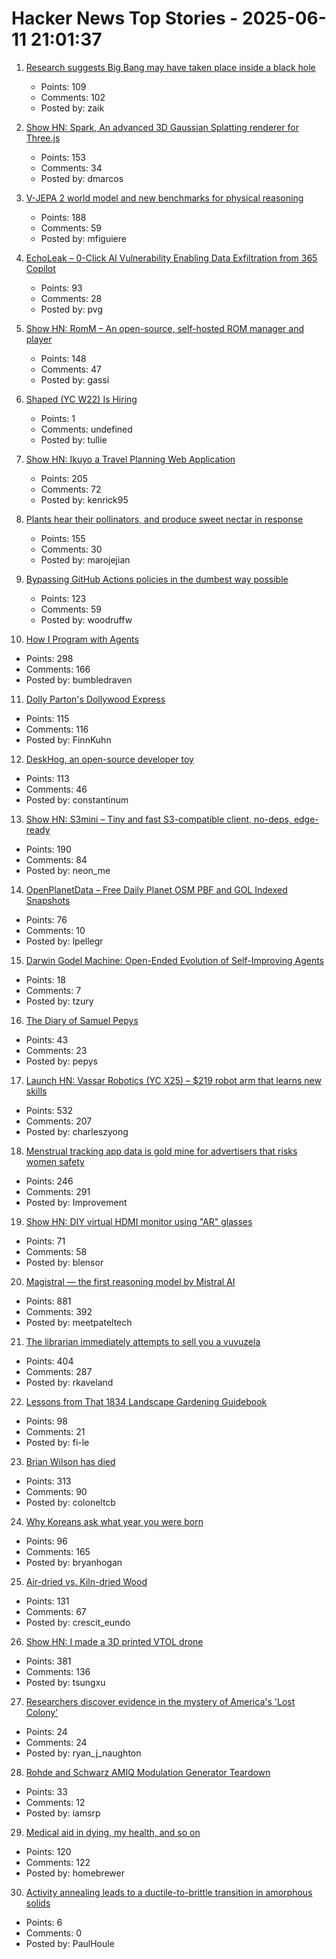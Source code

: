 # Hacker News Top Stories - 2025-06-11 21:01:37

1. [Research suggests Big Bang may have taken place inside a black hole](https://www.port.ac.uk/news-events-and-blogs/blogs/space-cosmology-and-the-universe/what-if-the-big-bang-wasnt-the-beginning-our-research-suggests-it-may-have-taken-place-inside-a-black-hole)
   - Points: 109
   - Comments: 102
   - Posted by: zaik

2. [Show HN: Spark, An advanced 3D Gaussian Splatting renderer for Three.js](https://sparkjs.dev/)
   - Points: 153
   - Comments: 34
   - Posted by: dmarcos

3. [V-JEPA 2 world model and new benchmarks for physical reasoning](https://ai.meta.com/blog/v-jepa-2-world-model-benchmarks/)
   - Points: 188
   - Comments: 59
   - Posted by: mfiguiere

4. [EchoLeak – 0-Click AI Vulnerability Enabling Data Exfiltration from 365 Copilot](https://www.aim.security/lp/aim-labs-echoleak-blogpost)
   - Points: 93
   - Comments: 28
   - Posted by: pvg

5. [Show HN: RomM – An open-source, self-hosted ROM manager and player](https://github.com/rommapp/romm)
   - Points: 148
   - Comments: 47
   - Posted by: gassi

6. [Shaped (YC W22) Is Hiring](https://www.ycombinator.com/companies/shaped/jobs/qtQwxJO-head-of-engineering)
   - Points: 1
   - Comments: undefined
   - Posted by: tullie

7. [Show HN: Ikuyo a Travel Planning Web Application](https://ikuyo.kenrick95.org/)
   - Points: 205
   - Comments: 72
   - Posted by: kenrick95

8. [Plants hear their pollinators, and produce sweet nectar in response](https://www.cbc.ca/listen/live-radio/1-51-quirks-and-quarks/clip/16150976-plants-hear-pollinators-produce-sweet-nectar-response)
   - Points: 155
   - Comments: 30
   - Posted by: marojejian

9. [Bypassing GitHub Actions policies in the dumbest way possible](https://blog.yossarian.net/2025/06/11/github-actions-policies-dumb-bypass)
   - Points: 123
   - Comments: 59
   - Posted by: woodruffw

10. [How I Program with Agents](https://crawshaw.io/blog/programming-with-agents)
   - Points: 298
   - Comments: 166
   - Posted by: bumbledraven

11. [Dolly Parton's Dollywood Express](https://thetransitguy.substack.com/p/dolly-parton-runs-a-train-busier)
   - Points: 115
   - Comments: 116
   - Posted by: FinnKuhn

12. [DeskHog, an open-source developer toy](https://posthog.com/deskhog)
   - Points: 113
   - Comments: 46
   - Posted by: constantinum

13. [Show HN: S3mini – Tiny and fast S3-compatible client, no-deps, edge-ready](https://github.com/good-lly/s3mini)
   - Points: 190
   - Comments: 84
   - Posted by: neon_me

14. [OpenPlanetData – Free Daily Planet OSM PBF and GOL Indexed Snapshots](https://openplanetdata.com)
   - Points: 76
   - Comments: 10
   - Posted by: lpellegr

15. [Darwin Godel Machine: Open-Ended Evolution of Self-Improving Agents](https://arxiv.org/abs/2505.22954)
   - Points: 18
   - Comments: 7
   - Posted by: tzury

16. [The Diary of Samuel Pepys](https://www.historytoday.com/archive/feature/hidden-diary-samuel-pepys)
   - Points: 43
   - Comments: 23
   - Posted by: pepys

17. [Launch HN: Vassar Robotics (YC X25) – $219 robot arm that learns new skills](undefined)
   - Points: 532
   - Comments: 207
   - Posted by: charleszyong

18. [Menstrual tracking app data is gold mine for advertisers that risks women safety](https://www.cam.ac.uk/research/news/menstrual-tracking-app-data-is-a-gold-mine-for-advertisers-that-risks-womens-safety-report)
   - Points: 246
   - Comments: 291
   - Posted by: Improvement

19. [Show HN: DIY virtual HDMI monitor using "AR" glasses](https://github.com/mgschwan/viture_virtual_display)
   - Points: 71
   - Comments: 58
   - Posted by: blensor

20. [Magistral — the first reasoning model by Mistral AI](https://mistral.ai/news/magistral)
   - Points: 881
   - Comments: 392
   - Posted by: meetpateltech

21. [The librarian immediately attempts to sell you a vuvuzela](https://kaveland.no/posts/2025-06-06-library)
   - Points: 404
   - Comments: 287
   - Posted by: rkaveland

22. [Lessons from That 1834 Landscape Gardening Guidebook](https://fi-le.net/pueckler/)
   - Points: 98
   - Comments: 21
   - Posted by: fi-le

23. [Brian Wilson has died](https://pitchfork.com/news/the-beach-boys-brian-wilson-dies-at-82/)
   - Points: 313
   - Comments: 90
   - Posted by: coloneltcb

24. [Why Koreans ask what year you were born](https://bryanhogan.com/blog/korean-age)
   - Points: 96
   - Comments: 165
   - Posted by: bryanhogan

25. [Air-dried vs. Kiln-dried Wood](https://christopherschwarz.substack.com/p/air-dried-vs-kiln-dried-wood)
   - Points: 131
   - Comments: 67
   - Posted by: crescit_eundo

26. [Show HN: I made a 3D printed VTOL drone](https://www.tsungxu.com/p/i-made-a-3d-printed-vtol-that-can)
   - Points: 381
   - Comments: 136
   - Posted by: tsungxu

27. [Researchers discover evidence in the mystery of America's 'Lost Colony'](https://www.foxnews.com/travel/mystery-americas-lost-colony-may-finally-solved-after-440-years-archaeologists-say)
   - Points: 24
   - Comments: 24
   - Posted by: ryan_j_naughton

28. [Rohde and Schwarz AMIQ Modulation Generator Teardown](https://tomverbeure.github.io/2025/04/26/RS-AMIQ-Teardown-Analog-Deep-Dive.html)
   - Points: 33
   - Comments: 12
   - Posted by: iamsrp

29. [Medical aid in dying, my health, and so on](https://blog.the-brannons.com/post/Medical-Aid-in-Dying-My-Health-and-so-on)
   - Points: 120
   - Comments: 122
   - Posted by: homebrewer

30. [Activity annealing leads to a ductile-to-brittle transition in amorphous solids](https://www.nature.com/articles/s41567-024-02724-5)
   - Points: 6
   - Comments: 0
   - Posted by: PaulHoule

